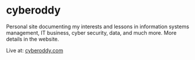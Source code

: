 # cyberoddy

Personal site documenting my interests and lessons in information systems management, IT business, cyber security, data, and much more. More details in the website.

Live at: [cyberoddy.com](https://cyberoddy.com)
